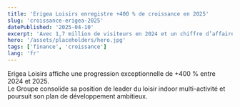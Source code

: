 ```yaml
---
title: 'Erigea Loisirs enregistre +400 % de croissance en 2025'
slug: 'croissance-erigea-2025'
datePublished: '2025-04-10'
excerpt: 'Avec 1,7 million de visiteurs en 2024 et un chiffre d’affaires de 33 M€ attendu en 2025, Erigea Loisirs confirme sa trajectoire de leader.'
hero: '/assets/placeholders/hero.jpg'
tags: ['finance', 'croissance']
lang: 'fr'
---
```


Erigea Loisirs affiche une progression exceptionnelle de +400 % entre 2024 et 2025.  
Le Groupe consolide sa position de leader du loisir indoor multi-activité et poursuit son plan de développement ambitieux.
